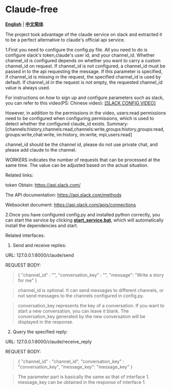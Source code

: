 # Claude-free

[**English**](./README.md) | [**中文简体**](./README_zh_CN.md)

The project took advantage of the claude service on slack and extracted it to be a perfect alternative to claude's official api service.

1.First you need to configure the config.py file. All you need to do is configure slack's token,claude's user id, and your channel_id. Whether channel_id is configured depends on whether you want to carry a custom channel_id on request. If channel_id is not configured, a channel_id must be passed in to the api requesting the message. If this parameter is specified, if channel_id is missing in the request, the specified channel_id is used by default. If channel_id in the request is not empty, the requested channel_id value is always used.

For instructions on how to sign up and configure parameters such as slack, you can refer to this video(PS: Chinese video): [[SLACK CONFIG VIDEO]](https://www.bilibili.com/video/BV1Lz4y1B7Hs/?spm_id_from=333.337.search-card.all.click&vd_source=0f2e34b3c4cefb6fccb9eb108ab54e1a)

However, in addition to the permissions in the video, users:read permissions need to be configured when configuring permissions, which is used to detect whether the configured claude_id exists. Summary:[channels:history,channels:read,channels:write,groups:history,groups:read,groups:write,chat:write, im:history, im:write, mpi,users:read]

channel_id should be the channel id, please do not use private chat, and please add claude to the channel.

WORKERS indicates the number of requests that can be processed at the same time. The value can be adjusted based on the actual situation.

Related links:

token Obtain: https://api.slack.com/

The API documentation: https://api.slack.com/methods

Websocket document: https://api.slack.com/apis/connections

2.Once you have configured config.py and installed python correctly, you can start the service by clicking [**start_service.bat**](./start_service.bat), which will automatically install the dependencies and start.

Related interfaces:

1. Send and receive replies:

URL: 127.0.0.1:8000/claude/send

REQUEST BODY:
>{
"channel_id" : "",
"conversation_key" : "",
"message": "Write a story for me"
}

>channel_id is optional. It can send messages to different channels, or not send messages to the channels configured in config.py.

> conversation_key represents the key of a conversation. If you want to start a new conversation, you can leave it blank. The conversation_key generated by the new conversation will be displayed in the response.

2. Query the specified reply:

URL: 127.0.0.1:8000/claude/receive_reply

REQUEST BODY:
> {
"channel_id" : "channel_id",
"conversation_key" : "conversation_key",
"message_key": "message_key"
}

>The parameter part is basically the same as that of interface 1. message_key can be obtained in the response of interface 1.

